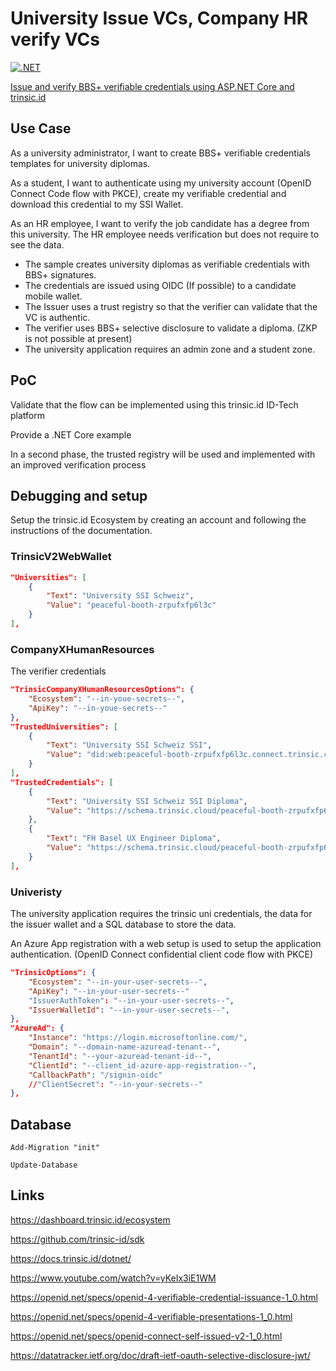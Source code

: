 # University Issue VCs, Company HR verify VCs

[![.NET](https://github.com/swiss-ssi-group/TrinsicV2AspNetCore/actions/workflows/dotnet.yml/badge.svg)](https://github.com/swiss-ssi-group/TrinsicV2AspNetCore/actions/workflows/dotnet.yml)

[Issue and verify BBS+ verifiable credentials using ASP.NET Core and trinsic.id]([https://damienbod.com](https://damienbod.com/2023/10/09/issue-and-verify-bbs-verifiable-credentials-using-asp-net-core-and-trinsic-id/))

## Use Case

As a university administrator, I want to create BBS+ verifiable credentials templates for university diplomas.

As a student, I want to authenticate using my university account (OpenID Connect Code flow with PKCE), create my verifiable credential and download this credential to my SSI Wallet.

As an HR employee, I want to verify the job candidate has a degree from this university. The HR employee needs verification but does not require to see the data.

- The sample creates university diplomas as verifiable credentials with BBS+ signatures.
- The credentials are issued using OIDC (If possible) to a candidate mobile wallet.
- The Issuer uses a trust registry so that the verifier can validate that the VC is authentic.
- The verifier uses BBS+ selective disclosure to validate a diploma. (ZKP is not possible at present)
- The university application requires an admin zone and a student zone.

## PoC

Validate that the flow can be implemented using this trinsic.id ID-Tech platform

Provide a .NET Core example

In a second phase, the trusted registry will be used and implemented with an improved verification process


## Debugging and setup

Setup the trinsic.id Ecosystem by creating an account and following the instructions of the documentation.

### TrinsicV2WebWallet

```json
"Universities": [
    {
        "Text": "University SSI Schweiz",
        "Value": "peaceful-booth-zrpufxfp6l3c"
    }
],
```

### CompanyXHumanResources

The verifier credentials

```json
"TrinsicCompanyXHumanResourcesOptions": {
    "Ecosystem": "--in-youe-secrets--",
    "ApiKey": "--in-youe-secrets--"
},
"TrustedUniversities": [
    {
        "Text": "University SSI Schweiz SSI",
        "Value": "did:web:peaceful-booth-zrpufxfp6l3c.connect.trinsic.cloud:zV9t25XybyBV7qEB1v6u9Bb"
    }
],
"TrustedCredentials": [
    {
        "Text": "University SSI Schweiz SSI Diploma",
        "Value": "https://schema.trinsic.cloud/peaceful-booth-zrpufxfp6l3c/diploma-credential-for-swiss-self-sovereign-identity-ssi"
    },
    {
        "Text": "FH Basel UX Engineer Diploma",
        "Value": "https://schema.trinsic.cloud/peaceful-booth-zrpufxfp6l3c/fh-basel-ux-engineer"
    }
],
```

### Univeristy

The university application requires the trinsic uni credentials, the data for the issuer wallet and a SQL database to store the data.

An Azure App registration with a web setup is used to setup the application authentication. (OpenID Connect confidential client code flow with PKCE)

```json
"TrinsicOptions": {
    "Ecosystem": "--in-your-user-secrets--",
    "ApiKey": "--in-your-user-secrets--"
    "IssuerAuthToken": "--in-your-user-secrets--",
    "IssuerWalletId": "--in-your-user-secrets--",
},
"AzureAd": {
    "Instance": "https://login.microsoftonline.com/",
    "Domain": "--domain-name-azuread-tenant--",
    "TenantId": "--your-azuread-tenant-id--",
    "ClientId": "--client_id-azure-app-registration--",
    "CallbackPath": "/signin-oidc"
    //"ClientSecret": "--in-your-secrets--"
},
```

## Database

```
Add-Migration "init"

Update-Database
```

## Links

https://dashboard.trinsic.id/ecosystem

https://github.com/trinsic-id/sdk

https://docs.trinsic.id/dotnet/

https://www.youtube.com/watch?v=yKeIx3iE1WM

https://openid.net/specs/openid-4-verifiable-credential-issuance-1_0.html

https://openid.net/specs/openid-4-verifiable-presentations-1_0.html

https://openid.net/specs/openid-connect-self-issued-v2-1_0.html

https://datatracker.ietf.org/doc/draft-ietf-oauth-selective-disclosure-jwt/
